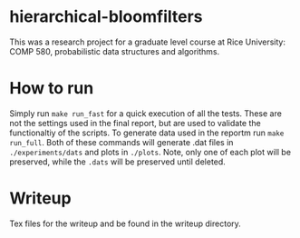 # hierarchical-bloomfilters
This was a research project for a graduate level course at Rice University: COMP 580, probabilistic data structures and algorithms.

# How to run
Simply run `make run_fast` for a quick execution of all the tests. These are not the settings used in the final report, but are used to validate the functionaltiy of the scripts.
To generate data used in the reportm run `make run_full`. Both of these commands will generate .dat files in `./experiments/dats` and plots in `./plots`.
Note, only one of each plot will be preserved, while the `.dats` will be preserved until deleted.

# Writeup
Tex files for the writeup and be found in the writeup directory.
